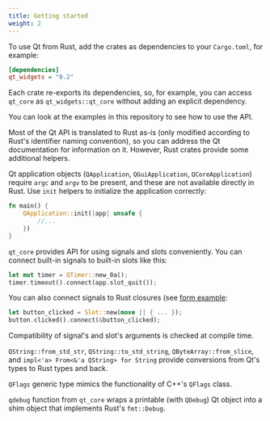 ```yaml
---
title: Getting started
weight: 2
---
```

To use Qt from Rust, add the crates as dependencies to your `Cargo.toml`, for example:

```ini
[dependencies]
qt_widgets = "0.2"
```

Each crate re-exports its dependencies, so, for example, you can access `qt_core` as `qt_widgets::qt_core` without adding an explicit dependency.

You can look at the examples in this repository to see how to use the API.

Most of the Qt API is translated to Rust as-is (only modified according to Rust's identifier naming convention), so you can address the Qt documentation for information on it. However, Rust crates provide some additional helpers.

Qt application objects (`QApplication`, `QGuiApplication`, `QCoreApplication`) require `argc` and `argv` to be present, and these are not available directly in Rust. Use `init` helpers to initialize the application correctly:
```rust
fn main() {
    QApplication::init(|app| unsafe {
        //...
    })
}
```

`qt_core` provides API for using signals and slots conveniently. You can connect built-in signals to built-in slots like this:
```rust
let mut timer = QTimer::new_0a();
timer.timeout().connect(app.slot_quit());
```

You can also connect signals to Rust closures (see [form example](src/bin/form1.rs):
```rust
let button_clicked = Slot::new(move || { ... });
button.clicked().connect(&button_clicked);
```
Compatibility of signal's and slot's arguments is checked at compile time.

`QString::from_std_str`, `QString::to_std_string`, `QByteArray::from_slice`, and `impl<'a> From<&'a QString> for String` provide conversions from Qt's types to Rust types and back.

`QFlags` generic type mimics the functionality of C++'s `QFlags` class.

`qdebug` function from `qt_core` wraps a printable (with `QDebug`) Qt object into a shim object that implements Rust's `fmt::Debug`.
